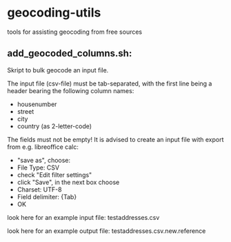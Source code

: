 # geocoding-utils
tools for assisting geocoding from free sources

## add_geocoded_columns.sh: 

Skript to bulk geocode an input file.

The input file (csv-file) must be tab-separated, with the first line being a header bearing the following column names:

* housenumber
* street
* city
* country (as 2-letter-code)

The fields must not be empty!
It is advised to create an input file with export from e.g. libreoffice calc:

* "save as", choose:
 * File Type: CSV
 * check "Edit filter settings"
* click "Save", in the next box choose
 * Charset: UTF-8
 * Field delimiter: {Tab}
* OK

look here for an example input file: testaddresses.csv

look here for an example output file: testaddresses.csv.new.reference
